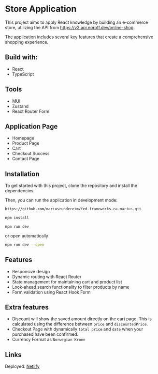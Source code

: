 # Store Application

This project aims to apply React knowledge by building an e-commerce store, utilizing the API from https://v2.api.noroff.dev/online-shop. 

The application includes several key features that create a comprehensive shopping experience.

## Build with:

- React
- TypeScript

## Tools

- MUI
- Zustand
- React Router Form

## Application Page

- Homepage
- Product Page
- Cart
- Checkout Success
- Contact Page

## Installation

To get started with this project, clone the repository and install the dependencies. 

Then, you can run the application in development mode:

```bash
https://github.com/mariusrundereim/fed-frameworks-ca-marius.git
```

```bash
npm install
```

```bash
npm run dev
```

or open automatically

```bash
npm run dev --open
```

## Features

- Responsive design
- Dynamic routing with React Router
- State management for maintaining cart and product list
- Look-ahead search functionality to filter products by name
- Form validation using React Hook Form

## Extra features

- Discount will show the saved amount directly on the cart page. This is calculated using the difference between `price` and `discountedPrice`.
- Checkout Page with dynamically `total price` and `date` when your purchased have been confirmed.
- Currency Format as `Norwegian Krone`

## Links

Deployed: [Netlify](https://brilliant-madeleine-06f016.netlify.app)
